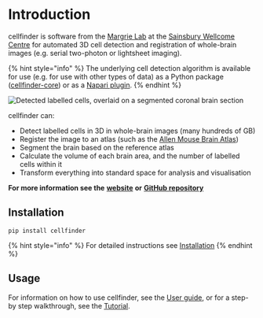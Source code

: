 # Introduction

cellfinder is software from the [Margrie Lab](https://www.sainsburywellcome.org/web/groups/margrie-lab) at the [Sainsbury Wellcome Centre](https://www.sainsburywellcome.org/web/) for automated 3D cell detection and registration of whole-brain images \(e.g. serial two-photon or lightsheet imaging\).

{% hint style="info" %}
The underlying cell detection algorithm is available for use \(e.g. for use with other types of data\) as a Python package \([cellfinder-core](../cellfinder-core/introduction.md)\) or as a [Napari plugin](../cellfinder-napari/introduction.md). 
{% endhint %}

![Detected labelled cells, overlaid on a segmented coronal brain section](https://cellfinder.info/images/cells.png)

cellfinder can:

* Detect labelled cells in 3D in whole-brain images \(many hundreds of GB\)
* Register the image to an atlas \(such as the [Allen Mouse Brain Atlas](https://atlas.brain-map.org/atlas?atlas=602630314)\)
* Segment the brain based on the reference atlas
* Calculate the volume of each brain area, and the number of labelled cells within it
* Transform everything into standard space for analysis and visualisation

**For more information see the** [**website**](https://cellfinder.info) **or** [**GitHub repository**](https://github.com/brainglobe/cellfinder)

## Installation

```text
pip install cellfinder
```

{% hint style="info" %}
For detailed instructions see [Installation](installation/)
{% endhint %}

## Usage

For information on how to use cellfinder, see the [User guide](user-guide/), or for a step-by step walkthrough, see the [Tutorial](tutorial/).

